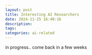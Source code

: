 ```yaml
---
layout: post
title: Interesting AI Researchers
date: 2024-11-25 16:40:16
description:
tags:
categories: ai-related
---
```


in progress.. come back in a few weeks
